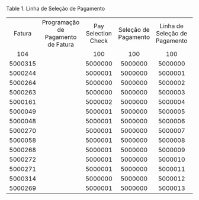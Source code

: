 <div id="d226946e1" class="table">

<div class="table-title">

Table 1. Linha de Seleção de
Pagamento

</div>

<div class="table-contents">

|         |                                    |                     |                      |                               |           |           |                   |        |                     |            |              |                    |                    |            |                |
| :-----: | :--------------------------------: | :-----------------: | :------------------: | :---------------------------: | :-------: | :-------: | :---------------: | :----: | :-----------------: | :--------: | :----------: | :----------------: | :----------------: | :--------: | :------------: |
| Fatura  | Programação de Pagamento de Fatura | Pay Selection Check | Seleção de Pagamento | Linha de Seleção de Pagamento | Descrição | Diferença | Valor do Desconto | Manual | Transação de Vendas | Linha Núm. | Valor Aberto | Valor do Pagamento | Regra de Pagamento | Processado | Valor da Baixa |
|   104   |                                    |         100         |         100          |              100              |           |    7.2    |         0         | false  |        false        |     10     |      0       |       352.8        |         S          |    true    |       0        |
| 5000315 |                                    |       5000000       |       5000000        |            5000000            |           |   0.00    |       0.00        | false  |        false        |     10     |   15000.00   |      15000.00      |         S          |    true    |       0        |
| 5000244 |                                    |       5000001       |       5000000        |            5000001            |           |   0.00    |       0.00        | false  |        false        |     20     |    636.25    |       636.25       |         S          |    true    |       0        |
| 5000264 |                                    |       5000000       |       5000000        |            5000002            |           |   0.00    |       0.00        | false  |        false        |     30     |    100.00    |       100.00       |         S          |    true    |       0        |
| 5000263 |                                    |       5000000       |       5000000        |            5000003            |           |   0.00    |       0.00        | false  |        false        |     40     |    100.00    |       100.00       |         S          |    true    |       0        |
| 5000161 |                                    |       5000002       |       5000000        |            5000004            |           |   0.00    |       0.00        | false  |        false        |     50     |  \-1000.00   |     \-1000.00      |         S          |    true    |       0        |
| 5000049 |                                    |       5000001       |       5000000        |            5000005            |           |   0.00    |       0.00        | false  |        false        |     60     |    150.00    |       150.00       |         S          |    true    |       0        |
| 5000048 |                                    |       5000001       |       5000000        |            5000006            |           |   0.00    |       0.00        | false  |        false        |     70     |    100.00    |       100.00       |         S          |    true    |       0        |
| 5000270 |                                    |       5000001       |       5000000        |            5000007            |           |   0.00    |       0.00        | false  |        false        |     80     |    106.00    |       106.00       |         S          |    true    |       0        |
| 5000058 |                                    |       5000001       |       5000000        |            5000008            |           |   0.00    |       0.00        | false  |        false        |     90     |    589.00    |       589.00       |         S          |    true    |       0        |
| 5000268 |                                    |       5000001       |       5000000        |            5000009            |           |   0.00    |       0.00        | false  |        false        |    100     |    127.25    |       127.25       |         S          |    true    |       0        |
| 5000272 |                                    |       5000001       |       5000000        |            5000010            |           |   0.00    |       0.00        | false  |        false        |    110     |   \-127.25   |      \-127.25      |         S          |    true    |       0        |
| 5000271 |                                    |       5000001       |       5000000        |            5000011            |           |   0.00    |       0.00        | false  |        false        |    120     |    106.00    |       106.00       |         S          |    true    |       0        |
| 5000314 |                                    |       5000000       |       5000000        |            5000012            |           |   0.00    |       0.00        | false  |        false        |    130     |   10000.00   |      10000.00      |         S          |    true    |       0        |
| 5000269 |                                    |       5000001       |       5000000        |            5000013            |           |   0.00    |       0.00        | false  |        false        |    140     |    106.00    |       106.00       |         S          |    true    |       0        |

</div>

</div>
